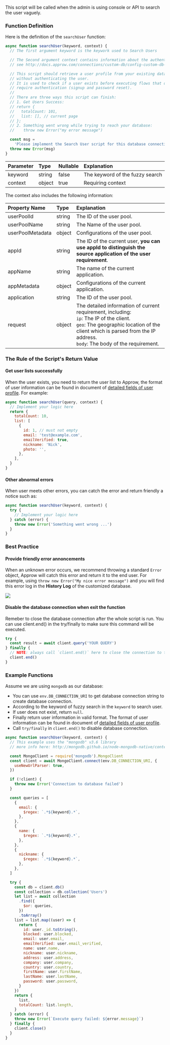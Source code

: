This script will be called when the admin is using console or API to search the user vaguely.

### Function Definition

Here is the definition of the `searchUser` function:

```javascript
async function searchUser(keyword, context) {
  // The first argument keyword is the keywork used to Search Users

  // The Second argument context contains information about the authentication context.
  // see http://docs.approw.com/connections/custom-db/config-custom-db-connection.html for more information.

  // This script should retrieve a user profile from your existing database,
  // without authenticating the user.
  // It is used to check if a user exists before executing flows that do not
  // require authentication (signup and password reset).
  //
  // There are three ways this script can finish:
  // 1. Get Users Success:
  // return {
  //   totalCount: 101,
  //   list: [], // current page
  // };
  // 2. Something went wrong while trying to reach your database:
  //    throw new Error("my error message")

  const msg =
    'Please implement the Search User script for this database connection '
  throw new Error(msg)
}
```

| Parameter | Type   | Nullable | Explanation                     |
| :-------- | :----- | :------- | :------------------------------ |
| keyword   | string | false    | The keyword of the fuzzy search |
| context   | object | true     | Requiring context               |

The context also includes the following information:

| Property Name    | Type   | Explanation                                                                                                                                                                                                                   |
| :--------------- | :----- | :---------------------------------------------------------------------------------------------------------------------------------------------------------------------------------------------------------------------------- |
| userPoolId       | string | The ID of the user pool.                                                                                                                                                                                                      |
| userPoolName     | string | The Name of the user pool.                                                                                                                                                                                                    |
| userPoolMetadata | object | Configurations of the user pool.                                                                                                                                                                                              |
| appId            | string | The ID of the current user, **you can use appId to distinguish the source application of the user requirement**.                                                                                                              |
| appName          | string | The name of the current application.                                                                                                                                                                                          |
| appMetadata      | object | Configurations of the current application.                                                                                                                                                                                    |
| application      | string | The ID of the user pool.                                                                                                                                                                                                      |
| request          | object | The detailed information of current requirement, including: <br> `ip`: The IP of the client. <br> `geo`: The geographic location of the client which is parsed from the IP address. <br> `body`: The body of the requirement. |

### The Rule of the Script's Return Value

#### Get user lists successfully

When the user exists, you need to return the user list to Approw, the format of user information can be found in document of [detailed fields of user profile](/guides/user/user-profile.md). For example:

```javascript
async function searchUser(query, context) {
  // Implement your logic here
  return {
    totalCount: 10,
    list: [
      {
        id: 1, // must not empty
        email: 'test@example.com',
        emailVerified: true,
        nickname: 'Nick',
        photo: '',
      },
    ],
  }
}
```

#### Other abnormal errors

When user meets other errors, you can catch the error and return friendly a notice such as:

```javascript
async function searchUser(keyword, context) {
  try {
    // Implement your logic here
  } catch (error) {
    throw new Error('Something went wrong ...')
  }
}
```

### Best Practice

#### Provide friendly error annoncements

When an unknown error occurs, we recommend throwing a standard `Error` object, Approw will catch this error and return it to the end user. For example, using `throw new Error("My nice error message")` and you will find this error log in the **History Log** of the customized database.

![](https://cdn.authing.cn/img/20210111163154.png)

#### Disable the database connection when exit the function

Remeber to close the database connection after the whole script is run. You can use client.end() in the try/finally to make sure this command will be executed.

```javascript
try {
  const result = await client.query('YOUR QUERY')
} finally {
  // NOTE: always call `client.end()` here to close the connection to the database
  client.end()
}
```

### Example Functions

Assume we are using `mongodb` as our database:

- You can use `env.DB_CONNECTION_URI` to get database connection string to create database connection.
- According to the keyword of fuzzy search in the `keyword` to search user.
- If user does not exist, return `null`.
- Finally return user information in valid format. The format of user information can be found in document of [detailed fields of user profile](/guides/user/user-profile.md).
- Call `try/finally` in `client.end()` to disable database connection.

```javascript
async function searchUser(keyword, context) {
  // This example uses the "mongodb" v3.6 library
  // more info here: http://mongodb.github.io/node-mongodb-native/contents.html

  const MongoClient = require('mongodb').MongoClient
  const client = await MongoClient.connect(env.DB_CONNECTION_URI, {
    useNewUrlParser: true,
  })

  if (!client) {
    throw new Error('Connection to database failed')
  }

  const queries = [
    {
      email: {
        $regex: `.*${keyword}.*`,
      },
    },
    {
      name: {
        $regex: `.*${keyword}.*`,
      },
    },
    {
      nickname: {
        $regex: `.*${keyword}.*`,
      },
    },
  ]

  try {
    const db = client.db()
    const collection = db.collection('Users')
    let list = await collection
      .find({
        $or: queries,
      })
      .toArray()
    list = list.map((user) => {
      return {
        id: user._id.toString(),
        blocked: user.blocked,
        email: user.email,
        emailVerified: user.email_verified,
        name: user.name,
        nickname: user.nickname,
        address: user.address,
        company: user.company,
        country: user.country,
        firstName: user.firstName,
        lastName: user.lastName,
        password: user.password,
      }
    })
    return {
      list,
      totalCount: list.length,
    }
  } catch (error) {
    throw new Error(`Execute query failed: ${error.message}`)
  } finally {
    client.close()
  }
}
```
